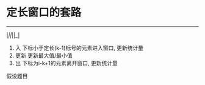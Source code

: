 # 定长窗口的套路

 _  _  _
|_||_||_|

1. 入
    下标小于定长(k-1)标号的元素进入窗口, 更新统计量
2. 更新
    更新最大值/最小值
3. 出
    下标为i-k+1的元素离开窗口, 更新统计量

假设题目